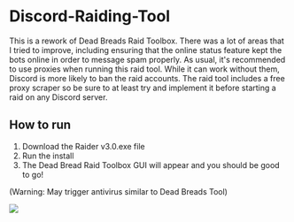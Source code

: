 # Discord-Raiding-Tool
This is a rework of Dead Breads Raid Toolbox. There was a lot of areas that I tried to improve, including ensuring that the online status feature kept the bots online in order to message spam properly. As usual, it's recommended to use proxies when running this raid tool. While it can work without them, Discord is more likely to ban the raid accounts. The raid tool includes a free proxy scraper so be sure to at least try and implement it before starting a raid on any Discord server.

## How to run
1. Download the Raider v3.0.exe file
2. Run the install
3. The Dead Bread Raid Toolbox GUI will appear and you should be good to go!

(Warning: May trigger antivirus similar to Dead Breads Tool)

![](https://i.imgur.com/DApo3EW.png)

